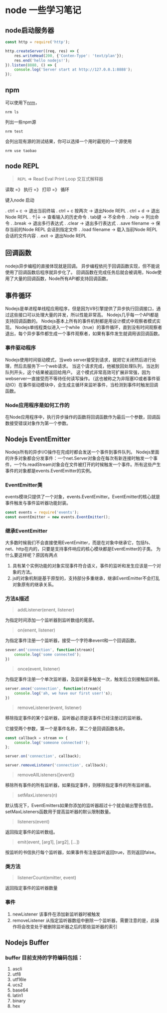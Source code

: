 # node 一些学习笔记

## node启动服务器

```js
const http = require('http');

http.createServer((req, res) => {
    res.writeHead(200, {'Conten-Type': 'text/plan'});
    res.end('hello nodejs!');
}).listen(8888, () => {
    console.log('Server start at http://127.0.0.1:8888');
});
```

## npm 

可以使用下[nrm](https://www.npmjs.com/package/nrm)，

`nrm ls`

列出一些npm源

`nrm test`
 
会列出现有源的测试结果，你可以选择一个用时最短的一个源使用

`nrm use taobao`

## node REPL

> `REPL` => Read Eval Print Loop 交互式解释器

读取 =》 执行 =》 打印 =》 循环

键入node 启动

. ctrl + c -> 退出当前终端
. ctrl + c 按两次 -> 退出Node REPL
. ctrl + d -> 退出Node REPL
. ↑|↓ -> 查看输入的历史命令
. tab键 -> 不全命令
. .help -> 列出命令
. .break -> 退出多行表达式
. .clear -> 退出多行表达式
. .save filename -> 保存当前的Node REPL 会话到指定文件
. .load filename -> 载入当前Node REPL 会话的文件内容
. .exit -> 退出Node REPL

## 回调函数

nodejs异步编程的直接体现就是回调。
异步编程依托于回调函数实现，但不能说使用了回调函数后程序就异步化了。
回调函数在完成任务后就会被调用，Node使用了大量的回调函数，Node所有API都支持回调函数。

## 事件循环

Nodejs是单进程单线程应用程序，但是因为V8引擎提供了异步执行回调接口，通过这些接口可以处理大量的并发，所以性能非常高。
Nodejs几乎每一个API都是支持回调函数的。
Nodejs基本上所有的事件机制都是用设计模式中观察者模式实现。
Nodejs单线程类似进入一个while（true）的事件循环，直到没有时间观察者退出，每个异步事件都生成一个事件观察者，如果有事件发生就调用该回调函数。

### 事件驱动程序

Nodejs使用时间驱动模式，当web server接受到请求，就把它关闭然后进行处理，然后去服务下一个web请求。
当这个请求完成，他被放回处理队列，当达到队列开头，这个结果被返回给用户。
这个模式非常高效可扩展非常强，因为webserver一直接受而不等待任何读写操作。（这也被称之为非阻塞IO或者事件驱动IO）在事件驱动模块中，会生成主循环来监听事件，当检测到事件时触发回调函数。

### Node应用程序是如何工作的

在Node应用程序中，执行异步操作的函数将回调函数作为最后一个参数，回调函数接受错误对象作为第一个参数。

## Nodejs EventEmitter

Nodejs所有的异步I/O操作在完成时都会发送一个事件到事件队列。
Nodejs里面的许多对象都会分发事件：一个net.Server对象会在每次有新连接时触发一个事件，一个fs.readStream对象会在文件被打开的时候触发一个事件。所有这些产生事件的对象都是events.EventEmitter的实例。

### EventEmitter类

events模块只提供了一个对象，events.EventEmitter。EventEmitter的核心就是事件触发与事件监听器功能封装。

```js
const events = require('events');
const eventEmitter = new events.EventEmitter();
```

### 继承EventEmitter

大多数时候我们不会直接使用EventEmitter，而是在对象中继承它，包括fs、net、http在内的，只要是支持事件响应的核心模块都是EventEmitter的子类。
为什么要这样呢？原因有两点

1. 具有某个实例功能的对象实现事件符合语义，事件的监听和发生应该是一个对象的方法。
2. js的对象机制是基于原型的，支持部分多重继承，继承EventEmitter不会打乱对象原有的继承关系。

### 方法&描述

> addListener(enent, listener)

为指定时间添加一个监听器到监听数组的尾部。

> on(enent, listener)

为指定事件注册一个监听器，接受一个字符串event和一个回调函数。
```js
sever.on('connection', function(stream){
    console.log('some connected');
})
```

> once(event, listener)

为指定事件注册一个单次监听器，及监听最多触发一次，触发后立刻接触监听器。

```js
server.once('connection', function(stream){
    console.log('ah, we have our first user!'s);
})
```

> removeListener(event, listener)

移除指定事件的某个监听器，监听器必须是该事件已经注册过的监听器。

它接受两个参数，第一个是事件名称，第二个是回调函数名称。
```js
const callback = stream => {
    console.log('someone connected!');
};

server.on('connection', callback);

server.removeListener('connection', callback);
```

> removeAllListeners([event])

移除所有事件的所有监听器，如果指定事件，则移除指定事件的所有监听器。

> setMaxListeners(n)

默认情况下，EventEmitters如果你添加的监听器超过十个就会输出警告信息。setMaxListeners函数用于提高监听器的默认限制数量。

> listeners(event)

返回指定事件的监听数组。

> emit(event, [arg1], [arg2], [...])

按监听的书信执行每个监听器，如果事件有注册监听返回true，否则返回false。

### 类方法

> listenerCount(emitter, event)

返回指定事件的监听器数量

### 事件

1. newListener 该事件在添加新监听器时被触发
2. removeListener 从指定监听器数组中删除一个监听器，需要注意的是，此操作将会改变处于被删除监听器之后的那些监听器的索引


## Nodejs Buffer

### buffer 目前支持的字符编码包括：

1. ascli
2. utf8
3. utf16le
4. ucs2
5. base64
6. latin1
7. binary
8. hex